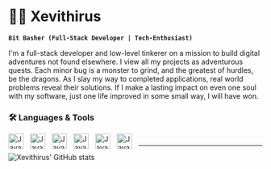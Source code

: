# 👨‍💻 Xevithirus

**`Bit Basher (Full-Stack Developer | Tech-Enthusiast)`**

I'm a full-stack developer and low-level tinkerer on a mission to build digital adventures not found elsewhere. I view all my projects as adventurous quests. Each minor bug is a monster to grind, and the greatest of hurdles, be the dragons. As I slay my way to completed applications, real world problems reveal their solutions. If I make a lasting impact on even one soul with my software, just one life improved in some small way, I will have won. 

### 🛠️ Languages & Tools

<img align="left" alt="Java" width="30px" style="padding-right:10px;" src="https://cdn.jsdelivr.net/gh/devicons/devicon@latest/icons/cplusplus/cplusplus-original.svg" />
<img align="left" alt="Java" width="30px" style="padding-right:10px;" src="https://cdn.jsdelivr.net/gh/devicons/devicon@latest/icons/javascript/javascript-original.svg" />
<img align="left" alt="Java" width="30px" style="padding-right:10px;" src="https://cdn.jsdelivr.net/gh/devicons/devicon@latest/icons/nodejs/nodejs-original-wordmark.svg" />
<img align="left" alt="Java" width="30px" style="padding-right:10px;" src="https://cdn.jsdelivr.net/gh/devicons/devicon@latest/icons/visualstudio/visualstudio-original.svg" />
<img align="left" alt="Java" width="30px" style="padding-right:10px;" src="https://cdn.jsdelivr.net/gh/devicons/devicon@latest/icons/git/git-original-wordmark.svg" />          
<img align="left" alt="Java" width="30px" style="padding-right:10px;" src="https://cdn.jsdelivr.net/gh/devicons/devicon@latest/icons/unrealengine/unrealengine-original-wordmark.svg" />

#
---
![Xevithirus' GitHub stats](https://github-readme-stats.vercel.app/api?username=xevithirus&show_icons=true&theme=tokyonight)

#
